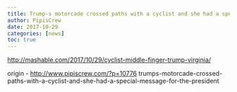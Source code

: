 ```yaml
---
title: Trump-s motorcade crossed paths with a cyclist and she had a special message for the president
author: PipisCrew
date: 2017-10-29
categories: [news]
toc: true
---
```


http://mashable.com/2017/10/29/cyclist-middle-finger-trump-virginia/

origin - http://www.pipiscrew.com/?p=10776 trumps-motorcade-crossed-paths-with-a-cyclist-and-she-had-a-special-message-for-the-president